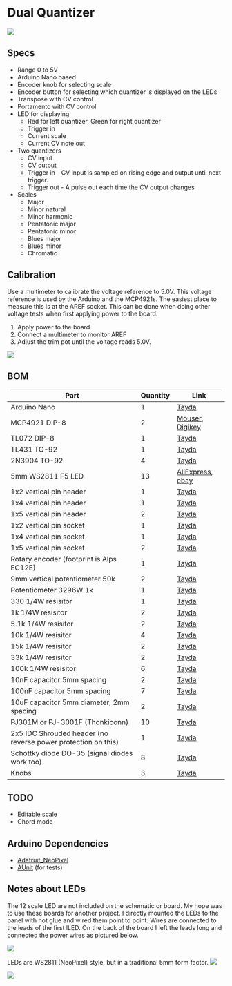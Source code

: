 # Dual Quantizer
![](images/photo_right.jpg)

## Specs
 * Range 0 to 5V
 * Arduino Nano based
 * Encoder knob for selecting scale
 * Encoder button for selecting which quantizer is displayed on the LEDs
 * Transpose with CV control
 * Portamento with CV control
 * LED for displaying
    * Red for left quantizer, Green for right quantizer
    * Trigger in
    * Current scale
    * Current CV note out
 * Two quantizers
    * CV input
    * CV output
    * Trigger in - CV input is sampled on rising edge and output until next trigger.
    * Trigger out - A pulse out each time the CV output changes
 * Scales
    * Major
    * Minor natural
    * Minor harmonic
    * Pentatonic major
    * Pentatonic minor
    * Blues major
    * Blues minor
    * Chromatic

## Calibration
Use a multimeter to calibrate the voltage reference to 5.0V. This voltage reference is used by the Arduino and the MCP4921s. The easiest place to measure this is at the AREF socket. This can be done when doing other voltage tests when first applying power to the board.
1. Apply power to the board
1. Connect a multimeter to monitor AREF
1. Adjust the trim pot until the voltage reads 5.0V.

![](images/calibration.jpg)

## BOM
| Part | Quantity | Link |
|-----|-----|-----|
| Arduino Nano | 1 | [Tayda](https://www.taydaelectronics.com/nano-3-0-controller-compatible-with-arduino-nano-usb-driver.html) |
| MCP4921 DIP-8 | 2 | [Mouser](https://www.mouser.com/ProductDetail/Microchip-Technology/MCP4921-E-P?qs=1zyQUV6YKYz%252BhdPnOOm6sg%3D%3D), [Digikey](https://www.digikey.com/en/products/detail/microchip-technology/MCP4921-E-P/716280) |
| TL072 DIP-8 | 1 | [Tayda](https://www.taydaelectronics.com/tl072-low-noise-j-fet-dual-op-amp-ic.html) |
| TL431 TO-92 | 1 | [Tayda](https://www.taydaelectronics.com/tl431acl-tl431-precision-shunt-regulator.html) |
| 2N3904 TO-92 | 4 | [Tayda](https://www.taydaelectronics.com/2n3904-npn-general-propose-transistor.html) |
| 5mm WS2811 F5 LED | 13 | [AliExpress](https://www.aliexpress.us/item/2251832527100547.html?gatewayAdapt=glo2usa4itemAdapt), [ebay](https://www.ebay.com/itm/225210423475?itmmeta=01HS53S4ZVHJHBY52T8WQZB1ET&hash=item346f9658b3:g:pUQAAOSwwGdf8ocz&itmprp=enc%3AAQAJAAAAwCDUYGcz5qj68xjJYhneY0VaI0AsSksXRR7zNsdxxVYPv%2BTpHbM6i6Cse7igi7r5pkI4ketezPmbqDTaU3huAlq58YY7W5qptqD56XkPZG7GSnOwLtegVyQoB51Hfvr%2BzgxCyjLdDuAnd0qzc8QuIPkxoM4O4NsTp0nrkO%2FBAysmSOFaF0JAeZIQaoKVNi9e1xnuLqgQoH9CKrZYwR4DYm8v4WXOQEnFtDER7cRtcld9aYo08zqe6yW89MqrQOQFFA%3D%3D%7Ctkp%3ABk9SR4jQ5KPJYw)|
| 1x2 vertical pin header | 1 | [Tayda](https://www.taydaelectronics.com/40-pin-male-2-54-mm-single-row-pin-header-break-away-round-pin-gold-plated.html) |
| 1x4 vertical pin header | 1 | [Tayda](https://www.taydaelectronics.com/40-pin-male-2-54-mm-single-row-pin-header-break-away-round-pin-gold-plated.html) |
| 1x5 vertical pin header | 2 | [Tayda](https://www.taydaelectronics.com/40-pin-male-2-54-mm-single-row-pin-header-break-away-round-pin-gold-plated.html) |
| 1x2 vertical pin socket | 1 | [Tayda](https://www.taydaelectronics.com/2-pin-2-54-mm-single-row-female-pin-header.html) |
| 1x4 vertical pin socket | 1 | [Tayda](https://www.taydaelectronics.com/4-pin-2-54-mm-single-row-female-pin-header.html) |
| 1x5 vertical pin socket | 2 | [Tayda](https://www.taydaelectronics.com/5-pin-2-54-mm-single-row-female-pin-header.html) |
| Rotary encoder (footprint is Alps EC12E) | 1 | [Tayda](https://www.taydaelectronics.com/rotary-encoder-11mm-20-detents-d-shaft-with-switch-vertical.html) |
| 9mm vertical potentiometer 50k | 2 | [Tayda](https://www.taydaelectronics.com/50k-ohm-linear-taper-potentiometer-round-shaft-pcb-9mm.html) |
| Potentiometer 3296W 1k | 1 | [Tayda](https://www.taydaelectronics.com/1k-ohm-trimmer-potentiometer-cermet-25-turns-3296w.html) |
| 330 1/4W resisitor | 1 | [Tayda](https://www.taydaelectronics.com/330-ohm-1-4w-1-metal-film-resistor.html) |
| 1k 1/4W resisitor | 2 | [Tayda](https://www.taydaelectronics.com/10-x-resistor-1k-ohm-1-4w-1-metal-film-pkg-of-10.html) |
| 5.1k 1/4W resisitor | 2 | [Tayda](https://www.taydaelectronics.com/resistor-5-1k-ohm-1-4w-1-metal-film-pkg-of-10.html) |
| 10k 1/4W resisitor | 4 | [Tayda](https://www.taydaelectronics.com/10-x-resistor-10k-ohm-1-4w-1-metal-film-pkg-of-10.html) |
| 15k 1/4W resisitor | 2 | [Tayda](https://www.taydaelectronics.com/10-x-resistor-15k-ohm-1-4w-1-metal-film-pkg-of-10.html) |
| 33k 1/4W resisitor | 2 | [Tayda](https://www.taydaelectronics.com/resistor-33k-ohm-1-4w-1-metal-film-pkg-of-10.html) |
| 100k 1/4W resisitor | 6 | [Tayda](https://www.taydaelectronics.com/10-x-resistor-100k-ohm-1-4w-1-metal-film-pkg-of-10.html) |
| 10nF capacitor 5mm spacing | 2 | [Tayda](https://www.taydaelectronics.com/10nf-0-01uf-100v-5-polyester-film-box-type-capacitor.html) |
| 100nF capacitor 5mm spacing | 7 | [Tayda](https://www.taydaelectronics.com/0-1uf-100v-5-polyester-film-box-type-capacitor.html) |
| 10uF capacitor 5mm diameter, 2mm spacing | 2 | [Tayda](https://www.taydaelectronics.com/10uf-50v-105c-jrb-radial-electrolytic-capacitor-5x11mm.html) |
| PJ301M or PJ-3001F (Thonkiconn) | 10 | [Tayda](https://www.taydaelectronics.com/pj-3001f-3-5-mm-mono-phone-jack.html) |
| 2x5 IDC Shrouded header (no reverse power protection on this) | 1 | [Tayda](https://www.taydaelectronics.com/10-pin-box-header-connector-2-54mm.html) |
| Schottky diode DO-35 (signal diodes work too) | 8 | [Tayda](https://www.taydaelectronics.com/1n5819-schottky-barrier-diode-1a-40v.html) |
| Knobs | 3 | [Tayda](https://www.taydaelectronics.com/knob-davies-1900h-clone-cream.html) |

## TODO
 * Editable scale
 * Chord mode

## Arduino Dependencies
 * [Adafruit_NeoPixel](https://github.com/adafruit/Adafruit_NeoPixel)
 * [AUnit](https://github.com/bxparks/AUnit) (for tests)

## Notes about LEDs
The 12 scale LED are not included on the schematic or board. My hope was to use these boards for another project. I directly mounted the LEDs to the panel with hot glue and wired them point to point. Wires are connected to the leads of the first lLED. On the back of the board I left the leads long and connected the power wires as pictured below.

![](images/led_p2p_panel_wiring.jpg)

LEDs are WS2811 (NeoPixel) style, but in a traditional 5mm form factor.
![](images/leds.png)

![](images/photo_left.jpg)
